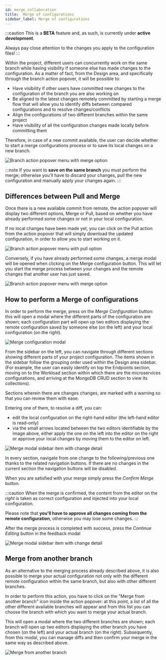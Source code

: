 ```yaml
---
id: merge_collaboration
title:  Merge of configurations
sidebar_label: Merge of configurations
---
```


:::caution
This is a **BETA** feature and, as such, is currently under **active development**.

Always pay close attention to the changes you apply to the configuration files!
:::

Within the project, different users can concurrently work on the same branch while having visibility if someone else has made changes to the configuration.
As a matter of fact, from the Design area, and specifically through the branch action popover, it will be possible to:

- Have visibility if other users have committed new changes to the configuration of the branch you are also working on
- Be aligned to the latest changes remotely committed by starting a merge flow that will allow you to identify diffs between compared configurations and to resolve changes/conflicts
- Align the configurations of two different branches within the same project
- Have visibility of all the configuration changes made locally before committing them

Therefore, in case of a new commit available, the user can decide whether to start a merge configurations process or to save its local changes on a new branch.  

<div style={{display: 'flex', justifyContent: 'center'}}>
  <div style={{display: 'flex', width: '340px'}}> 

![Branch action popover menu with merge option](img/merge-collaboration/action-popover-merge-mode.png)

  </div>
</div>

:::note
If you want to **save on the same branch** you must perform the merge; otherwise you'll have to discard your changes, pull the new configuration and manually apply your changes again. 
:::

## Differences between Pull and Merge

Once there is a new available commit from remote, the action popover will display two different options, Merge or Pull, based on whether you have already performed some changes or not in your local configuration.

If no local changes have been made yet, you can click on the Pull action from the action popover that will simply download the updated configuration, in order to allow you to start working on it.

<div style={{display: 'flex', justifyContent: 'center'}}>
  <div style={{display: 'flex', width: '340px'}}> 

![Branch action popover menu with pull option](img/merge-collaboration/action-popover-pull-mode.png)

  </div>
</div>

Conversely, if you have already performed some changes, a merge modal will be opened when clicking on the Merge configuration button. This will let you start the merge process between your changes and the remote changes that another user has just saved.

<div style={{display: 'flex', justifyContent: 'center'}}>
  <div style={{display: 'flex', width: '340px'}}> 

![Branch action popover menu with merge option](img/merge-collaboration/action-popover-merge-mode.png)

  </div>
</div>

## How to perform a Merge of configurations

In order to perform the merge, press on the _Merge Configuration_ button: this will open a modal where the different parts of the configuration are shown; each configuration part will open up two editors displaying the remote configuration saved by someone else (on the left) and your local configuration (on the right).

![Merge configuration modal](img/merge-collaboration/merge-modal-change-view.png)

From the sidebar on the left, you can navigate through different sections showing different parts of your project configuration.
The items shown in the sidebar follow the grouping order used within the Design area sidebar. (For example, the user can easily identify on top the Endpoints section, moving on to the Workload section within which there are the microservices configurations, and arriving at the MongoDB CRUD section to view its collections).

Sections wherein there are changes changes, are marked with a warning so that you can review them with ease.

Entering one of them, to resolve a diff, you can:
- edit the local configuration on the right-hand editor (the left-hand editor is read-only)
- via the small arrows located between the two editors identifiable by the image above, either apply the one on the left into the editor on the right or approve your local changes by moving them to the editor on left.


<div style={{display: 'flex', justifyContent: 'center'}}>
  <div style={{display: 'flex', width: '340px'}}> 

![Merge modal sidebar item with change detail](img/merge-collaboration/merge-modal-sidebar-item-with-changes.png)

  </div>
</div>

In every section, navigate from one change to the following/previous one thanks to the related navigation buttons. If there are no changes in the current section the navigation buttons will be disabled.

When you are satisfied with your merge simply press the _Confirm Merge_ button.

:::caution
When the merge is confirmed, the content from the editor on the _right_ is taken as correct configuration and injected into your local configuration.

Please note that **you'll have to approve all changes coming from the remote configuration**, otherwise you may lose some changes.
:::

After the merge process is completed with success, press the _Continue Editing_ button in the feedback modal

<div style={{display: 'flex', justifyContent: 'center'}}>
  <div style={{display: 'flex', width: '450px'}}> 

![Merge modal sidebar item with change detail](img/merge-collaboration/merge-modal-ok-feedback.png)

  </div>
</div>

## Merge from another branch

As an alternative to the merging process already described above, it is also possible to merge your actual configuration not only with the different remote configuration within the same branch, but also with other different branches. 

In order to perform this action, you have to click on the "Merge from another branch" icon inside the action popover: at this point, a list of all the other different available branches will appear and from this list you can choose the branch with which you want to merge your actual branch.

This will open a modal where the two different branches are shown; each branch will open up two editors displaying the other branch you have chosen (on the left) and your actual branch (on the right). Subsequently, from this modal, you can manage diffs and then confirm your merge in the same way as described above.

<div style={{display: 'flex', justifyContent: 'center'}}>
  <div style={{display: 'flex', width: '340px'}}> 

![Merge from another branch](img/merge-collaboration/merge-from-another-branch.png)

  </div>
</div>
